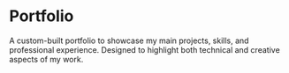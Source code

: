 # Portfolio
A custom-built portfolio to showcase my main projects, skills, and professional experience. Designed to highlight both technical and creative aspects of my work.
